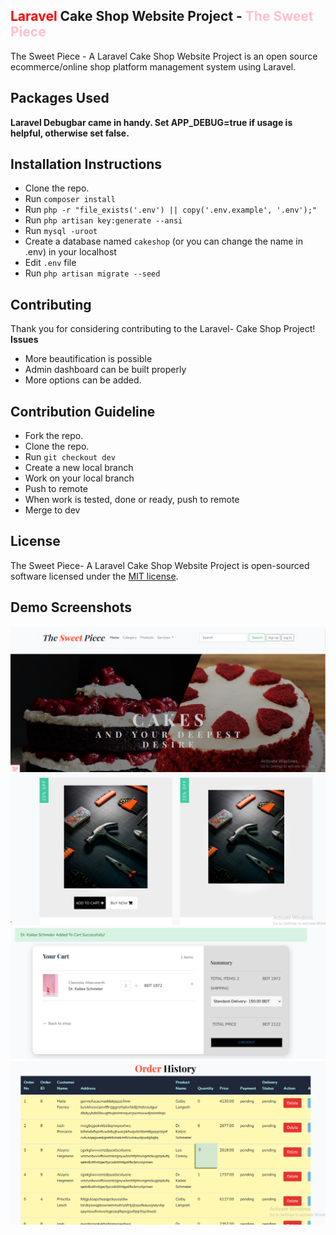 <head>
    <title>Laravel Cake Shop Website Project - The Sweet Piece</title>
</head>

## <span style='color:red;'>Laravel</span> Cake Shop Website Project - <span style='color:pink;'>The Sweet Piece</span>

The Sweet Piece - A Laravel Cake Shop Website Project is an open source ecommerce/online shop platform management system using Laravel.

## Packages Used
 **Laravel Debugbar came in handy. Set APP_DEBUG=true if usage is helpful, otherwise set false.**
## Installation Instructions

- Clone the repo.
- Run `composer install`
- Run `php -r "file_exists('.env') || copy('.env.example', '.env');"`
- Run `php artisan key:generate --ansi`
- Run `mysql -uroot`
- Create a database named `cakeshop` (or you can change the name in .env) in your localhost
- Edit `.env` file
- Run `php artisan migrate --seed`

## Contributing

Thank you for considering contributing to the Laravel- Cake Shop Project!
**Issues**
- More beautification is possible
- Admin dashboard can be built properly
- More options can be added.

## Contribution Guideline

- Fork the repo.
- Clone the repo.
- Run `git checkout dev`
- Create a new local branch
- Work on your local branch
- Push to remote
- When work is tested, done or ready, push to remote
- Merge to dev

## License

The Sweet Piece- A Laravel Cake Shop Website Project is open-sourced software licensed under the [MIT license](https://opensource.org/licenses/MIT).

## Demo Screenshots

<img src="/images-of-the-sweet-piece-site/thesweetpiece.PNG" alt="laravel cake shop" />
<img src="/images-of-the-sweet-piece-site/thesweetpiece-productpage.PNG" alt="laravel cake shop" />
<img src="/images-of-the-sweet-piece-site/thesweetpiece-cart.PNG" alt="laravel cake shop" />
<img src="/images-of-the-sweet-piece-site/thesweetpiece-orderhistory.PNG" alt="laravel cake shop" />

